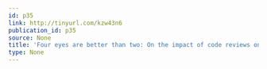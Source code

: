 ```yaml
---
id: p35
link: http://tinyurl.com/kzw43n6
publication_id: p35
source: None
title: 'Four eyes are better than two: On the impact of code reviews on software quality'
type: None
---
```

